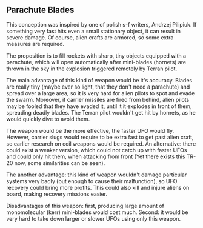 ## Parachute Blades

This conception was inspired by one of polish s-f writers, Andrzej
Pilipiuk. If something very fast hits even a small stationary object, it
can result in severe damage. Of course, alien crafts are armored, so
some extra measures are required.

The proposition is to fill rockets with sharp, tiny objects equipped
with a parachute, which will open automatically after mini-blades
(hornets) are thrown in the sky in the explosion triggered remotely by
Terran pilot.

The main advantage of this kind of weapon would be it's accuracy. Blades
are really tiny (maybe ever so light, that they don't need a parachute)
and spread over a large area, so it is very hard for alien pilots to
spot and evade the swarm. Moreover, if carrier missiles are fired from
behind, alien pilots may be fooled that they have evaded it, until it it
explodes in front of them, spreading deadly blades. The Terran pilot
wouldn't get hit by hornets, as he would quickly dive to avoid them.

The weapon would be the more effective, the faster UFO would fly.
However, carrier slugs would require to be extra fast to get past alien
craft, so earlier research on coil weapons would be required. An
alternative: there could exist a weaker version, which could not catch
up with faster UFOs and could only hit them, when attacking from front
(Yet there exists this TR-20 now, some similarities can be seen).

The another advantage: this kind of weapon wouldn't damage particular
systems very badly (but enough to cause their malfunction), so UFO
recovery could bring more profits. This could also kill and injure
aliens on board, making recovery missions easier.

Disadvantages of this weapon: first, producing large amount of
monomolecular (kerr) mini-blades would cost much. Second: it would be
very hard to take down larger or slower UFOs using only this weapon.